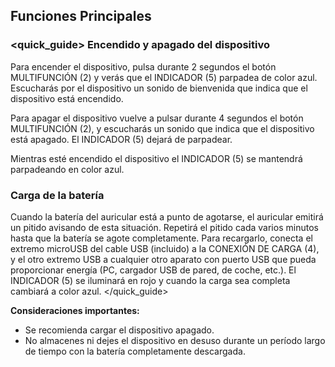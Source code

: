 ## Funciones Principales

### <quick_guide> Encendido y apagado del dispositivo

Para encender el dispositivo, pulsa durante 2 segundos el botón MULTIFUNCIÓN (2) y verás que el INDICADOR (5) parpadea de color azul. Escucharás por el dispositivo un sonido de bienvenida que indica que el dispositivo está encendido.

Para apagar el dispositivo vuelve a pulsar durante 4 segundos el botón MULTIFUNCIÓN (2),  y escucharás un sonido que indica que el dispositivo está apagado. El INDICADOR  (5) dejará de parpadear.

Mientras esté encendido el dispositivo el INDICADOR (5) se mantendrá parpadeando en color azul.

### Carga de la batería

Cuando la batería del auricular está a punto de agotarse, el auricular emitirá un pitido avisando de esta situación. Repetirá el pitido cada varios minutos hasta que la batería se agote completamente. Para recargarlo, conecta el extremo microUSB del cable USB (incluido) a la CONEXIÓN DE CARGA (4), y el otro extremo USB a cualquier otro aparato con puerto USB que pueda proporcionar energía (PC, cargador USB de pared, de coche, etc.). El INDICADOR (5) se iluminará en rojo y cuando la carga sea completa cambiará a color azul.
</unique> </quick_guide>

**Consideraciones importantes:** 

- Se recomienda cargar el dispositivo apagado. 
- No almacenes ni dejes el dispositivo en desuso durante un período largo de tiempo con la batería completamente descargada.

